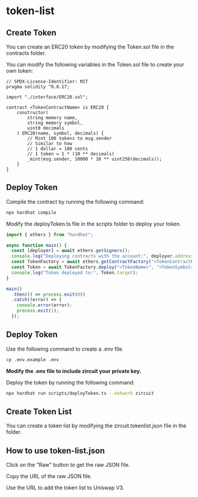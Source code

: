 # token-list

## Create Token

You can create an ERC20 token by modifying the Token.sol file in the contracts folder.

You can modify the following variables in the Token.sol file to create your own token:

```solidity
// SPDX-License-Identifier: MIT
pragma solidity ^0.8.17;

import "./interface/ERC20.sol";

contract <TokenContractName> is ERC20 {
    constructor(
        string memory name,
        string memory symbol,
        uint8 decimals
    ) ERC20(name, symbol, decimals) {
        // Mint 100 tokens to msg.sender
        // Similar to how
        // 1 dollar = 100 cents
        // 1 token = 1 * (10 ** decimals)
        _mint(msg.sender, 10000 * 10 ** uint256(decimals));
    }
}
```

## Deploy Token

Compile the contract by running the following command:

```bash
npx hardhat compile
```

Modify the deployToken.ts file in the scripts folder to deploy your token.

```typescript
import { ethers } from "hardhat";

async function main() {
  const [deployer] = await ethers.getSigners();
  console.log("Deploying contracts with the account:", deployer.address);
  const TokenFactory = await ethers.getContractFactory("<TokenContractName>");
  const Token = await TokenFactory.deploy("<TokenName>", "<TokenSymbol>", <TokenDecimals>);
  console.log("Token deployed to:", Token.target);
}

main()
  .then(() => process.exit(0))
  .catch((error) => {
    console.error(error);
    process.exit(1);
  });

```

## Deploy Token

Use the following command to create a .env file.

```bash
cp .env.example .env
```

**Modify the .env file to include zircuit your private key.**

Deploy the token by running the following command:

```bash
npx hardhat run scripts/deployToken.ts --network zircuit
```

## Create Token List

You can create a token list by modifying the zircuit.tokenlist.json file in the folder.

## How to use token-list.json

Click on the "Raw" button to get the raw JSON file.

Copy the URL of the raw JSON file.

Use the URL to add the token list to Uniswap V3.
